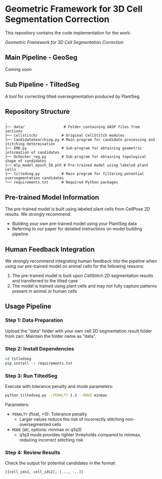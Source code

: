 # Geometric Framework for 3D Cell Segmentation Correction

This repository contains the code implementation for the work:

*Geometric Framework for 3D Cell Segmentation Correction*

## Main Pipeline - GeoSeg
Coming soon

## Sub Pipeline - TiltedSeg

A tool for correcting tilted oversegmentation produced by PlantSeg.

## Repository Structure

```
.
├── data/                  # Folder containing GASP files from sections
├── cellstitch/           # Original CellStitch modules
├── CandidateSearching.py # Main program for candidate processing and stitching determination
├── EMD.py                # Sub-program for obtaining geometric information of candidates
├── Ochecker_reg.py       # Sub-program for obtaining topological shape of candidates
├── mlp_model_epoch_50.pth # Pre-trained model using labeled plant cells
├── tiltedseg.py          # Main program for filtering potential oversegmentation candidates
└── requirements.txt      # Required Python packages
```

## Pre-trained Model Information

The pre-trained model is built using labeled plant cells from CellPose 2D results. We strongly recommend:
- Building your own pre-trained model using your PlantSeg data
- Referring to our paper for detailed instructions on model building pipeline

## Human Feedback Integration

We strongly recommend integrating human feedback into the pipeline when using our pre-trained model on animal cells for the following reasons:

1. The pre-trained model is built upon CellStitch 2D segmentation results and transferred to the tilted case
2. The model is trained using plant cells and may not fully capture patterns present in animal or human cells

## Usage Pipeline

### Step 1: Data Preparation
Upload the "data" folder with your own cell 2D segmentation result folder from zarr. Maintain the folder name as "data".

### Step 2: Install Dependencies
```bash
cd titledseg
pip install -r requirements.txt
```

### Step 3: Run TiltedSeg
Execute with tolerance penalty and mode parameters:
```bash
python tiltedseg.py --PENALTY 1.3 --MODE minmax
```

Parameters:
- `PENALTY` (float, >0): Tolerance penalty
  - Larger values reduce the risk of incorrectly stitching non-oversegmented cells
- `MODE` (str, options: minmax or q1q3)
  - q1q3 mode provides tighter thresholds compared to minmax, reducing incorrect stitching risk

### Step 4: Review Results
Check the output for potential candidates in the format:
```
[[cell_ids1, cell_ids2], [..., ...]]
```
